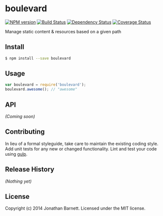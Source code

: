 # boulevard 
[![NPM version][npm-image]][npm-url] [![Build Status][travis-image]][travis-url] [![Dependency Status][daviddm-url]][daviddm-image] [![Coverage Status][coveralls-image]][coveralls-url]

Manage static content & resources based on a given path


## Install

```bash
$ npm install --save boulevard
```


## Usage

```javascript
var boulevard = require('boulevard');
boulevard.awesome(); // "awesome"
```

## API

_(Coming soon)_


## Contributing

In lieu of a formal styleguide, take care to maintain the existing coding style. Add unit tests for any new or changed functionality. Lint and test your code using [gulp](http://gulpjs.com/).


## Release History

_(Nothing yet)_


## License

Copyright (c) 2014 Jonathan Barnett. Licensed under the MIT license.



[npm-url]: https://npmjs.org/package/boulevard
[npm-image]: https://badge.fury.io/js/boulevard.svg
[travis-url]: https://travis-ci.org/indieisaconcept/boulevard
[travis-image]: https://travis-ci.org/indieisaconcept/boulevard.svg?branch=master
[daviddm-url]: https://david-dm.org/indieisaconcept/boulevard.svg?theme=shields.io
[daviddm-image]: https://david-dm.org/indieisaconcept/boulevard
[coveralls-url]: https://coveralls.io/r/indieisaconcept/boulevard
[coveralls-image]: https://coveralls.io/repos/indieisaconcept/boulevard/badge.png
